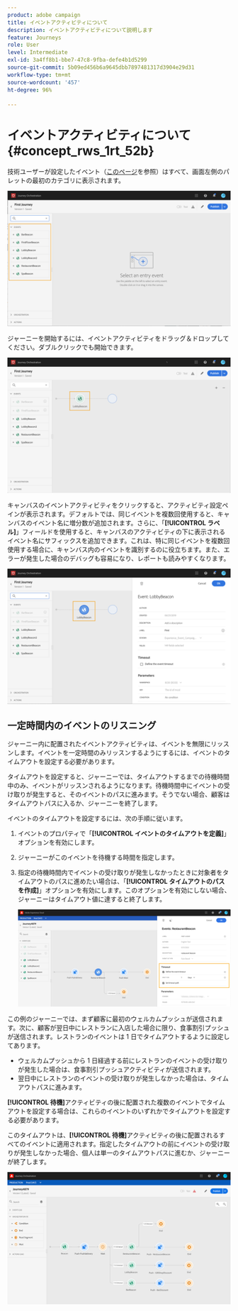 ```yaml
---
product: adobe campaign
title: イベントアクティビティについて
description: イベントアクティビティについて説明します
feature: Journeys
role: User
level: Intermediate
exl-id: 3a4ff8b1-bbe7-47c8-9fba-defe4b1d5299
source-git-commit: 5b09ed456b6a9645dbb7897481317d3904e29d31
workflow-type: tm+mt
source-wordcount: '457'
ht-degree: 96%

---
```


# イベントアクティビティについて {#concept_rws_1rt_52b}

技術ユーザーが設定したイベント（[このページ](../event/about-events.md)を参照）はすべて、画面左側のパレットの最初のカテゴリに表示されます。

![](../assets/journey43.png)

ジャーニーを開始するには、イベントアクティビティをドラッグ＆ドロップしてください。ダブルクリックでも開始できます。

![](../assets/journey44.png)

キャンバスのイベントアクティビティをクリックすると、アクティビティ設定ペインが表示されます。デフォルトでは、同じイベントを複数回使用すると、キャンバスのイベント名に増分数が追加されます。さらに、「**[!UICONTROL ラベル]**」フィールドを使用すると、キャンバスのアクティビティの下に表示されるイベント名にサフィックスを追加できます。これは、特に同じイベントを複数回使用する場合に、キャンバス内のイベントを識別するのに役立ちます。また、エラーが発生した場合のデバッグも容易になり、レポートも読みやすくなります。

![](../assets/journey33.png)

## 一定時間内のイベントのリスニング

ジャーニー内に配置されたイベントアクティビティは、イベントを無限にリッスンします。イベントを一定時間のみリッスンするようにするには、イベントのタイムアウトを設定する必要があります。

タイムアウトを設定すると、ジャーニーでは、タイムアウトするまでの待機時間中のみ、イベントがリッスンされるようになります。待機時間中にイベントの受け取りが発生すると、そのイベントのパスに進みます。そうでない場合、顧客はタイムアウトパスに入るか、ジャーニーを終了します。

イベントのタイムアウトを設定するには、次の手順に従います。

1. イベントのプロパティで「**[!UICONTROL イベントのタイムアウトを定義]**」オプションを有効にします。

1. ジャーニーがこのイベントを待機する時間を指定します。

1. 指定の待機時間内でイベントの受け取りが発生しなかったときに対象者をタイムアウトのパスに進めたい場合は、「**[!UICONTROL タイムアウトのパスを作成]**」オプションを有効にします。このオプションを有効にしない場合、ジャーニーはタイムアウト値に達すると終了します。

   ![](../assets/event-timeout.png)

この例のジャーニーでは、まず顧客に最初のウェルカムプッシュが送信されます。次に、顧客が翌日中にレストランに入店した場合に限り、食事割引プッシュが送信されます。レストランのイベントは 1 日でタイムアウトするように設定してあります。

* ウェルカムプッシュから 1 日経過する前にレストランのイベントの受け取りが発生した場合は、食事割引プッシュアクティビティが送信されます。
* 翌日中にレストランのイベントの受け取りが発生しなかった場合は、タイムアウトパスに進みます。

**[!UICONTROL 待機]**&#x200B;アクティビティの後に配置された複数のイベントでタイムアウトを設定する場合は、これらのイベントのいずれかでタイムアウトを設定する必要があります。

このタイムアウトは、**[!UICONTROL 待機]**&#x200B;アクティビティの後に配置されるすべてのイベントに適用されます。指定したタイムアウトの前にイベントの受け取りが発生しなかった場合、個人は単一のタイムアウトパスに進むか、ジャーニーが終了します。

![](../assets/event-timeout-group.png)
